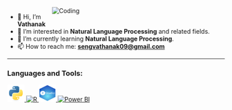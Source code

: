 <img align="right" alt="Coding" width="400" src="https://media.giphy.com/media/4FQMuOKR6zQRO/giphy.gif">

- 👋 Hi, I’m **Vathanak**
- 👀 I’m interested in **Natural Language Processing** and related fields.
- 🌱 I’m currently learning **Natural Language Processing**.
- 📫 How to reach me: **sengvathanak09@gmail.com**

---

### Languages and Tools:
<p align="left"> 
  <a href="https://www.python.org" target="_blank" rel="noreferrer"> 
    <img src="https://raw.githubusercontent.com/devicons/devicon/master/icons/python/python-original.svg" alt="python" width="40" height="40"/> 
  </a> 
  <a href="https://www.r-project.org/" target="_blank" rel="noreferrer"> 
    <img src="https://www.r-project.org/Rlogo.png" alt="R" width="40" height="40"/> 
  </a> 
  <a href="https://posit.co/products/open-source/rstudio/" target="_blank" rel="noreferrer"> 
    <img src="https://raw.githubusercontent.com/rstudio/hex-stickers/master/PNG/RStudio.png" alt="RStudio" width="40" height="40"/> 
  </a> 
  <a href="https://powerbi.microsoft.com/" target="_blank" rel="noreferrer"> 
    <img src="https://www.vectorlogo.zone/logos/microsoft_powerbi/microsoft_powerbi-icon.svg" alt="Power BI" width="40" height="40"/> 
  </a>
</p>
